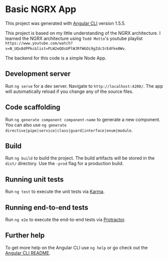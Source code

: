 # Basic NGRX App

This project was generated with [Angular CLI](https://github.com/angular/angular-cli) version 1.5.5.

This project is based on my little understanding of the NGRX architecture. I learned the NGRX architecture using `Todd Motto`'s youtube playlist `https://www.youtube.com/watch?v=N_UQx8dPPkc&list=PLW2eQOsUPlWJRfWGOi9gZdc3rE4Fke0Wv`.

The backend for this code is a simple Node App.

## Development server

Run `ng serve` for a dev server. Navigate to `http://localhost:4200/`. The app will automatically reload if you change any of the source files.

## Code scaffolding

Run `ng generate component component-name` to generate a new component. You can also use `ng generate directive|pipe|service|class|guard|interface|enum|module`.

## Build

Run `ng build` to build the project. The build artifacts will be stored in the `dist/` directory. Use the `-prod` flag for a production build.

## Running unit tests

Run `ng test` to execute the unit tests via [Karma](https://karma-runner.github.io).

## Running end-to-end tests

Run `ng e2e` to execute the end-to-end tests via [Protractor](http://www.protractortest.org/).

## Further help

To get more help on the Angular CLI use `ng help` or go check out the [Angular CLI README](https://github.com/angular/angular-cli/blob/master/README.md).
